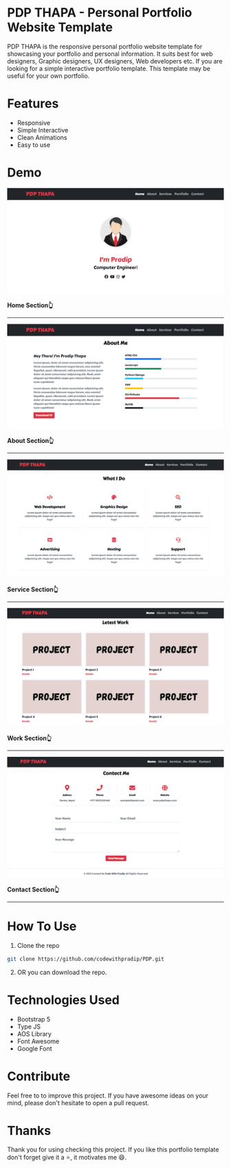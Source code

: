 # PDP THAPA - Personal Portfolio Website Template

PDP THAPA is the responsive personal portfolio website template for showcasing your portfolio and personal information. It suits best for web designers, Graphic designers, UX designers, Web developers etc. If you are looking for a simple interactive portfolio template. This template may be useful for your own portfolio.


# Features

- Responsive
- Simple Interactive
- Clean Animations
- Easy to use


# Demo
![Home](https://github.com/codewithpradip/PDP_THAPA/blob/main/demo/home.png?raw=true)

**Home Section👆**

---
![About](https://github.com/codewithpradip/PDP_THAPA/blob/main/demo/about.png?raw=true)

**About Section👆**

---
![Service](https://github.com/codewithpradip/PDP_THAPA/blob/main/demo/service.png?raw=true)

**Service Section👆**

---
![Work](https://github.com/codewithpradip/PDP_THAPA/blob/main/demo/work.png?raw=true)

**Work Section👆**

---

![Contact](https://github.com/codewithpradip/PDP_THAPA/blob/main/demo/contact.png?raw=true)

**Contact Section👆**

---

# How To Use
1. Clone the repo
```bash
git clone https://github.com/codewithpradip/PDP.git
```
2. OR you can download the repo.


# Technologies Used
- Bootstrap 5
- Type JS
- AOS Library
- Font Awesome
- Google Font

# Contribute
Feel free to to improve this project. If you have awesome ideas on your mind, please don't hesitate to open a pull request.


# Thanks
Thank you for using checking this project. If you like this portfolio template don't forget give it a ⭐, it motivates me 😄.
